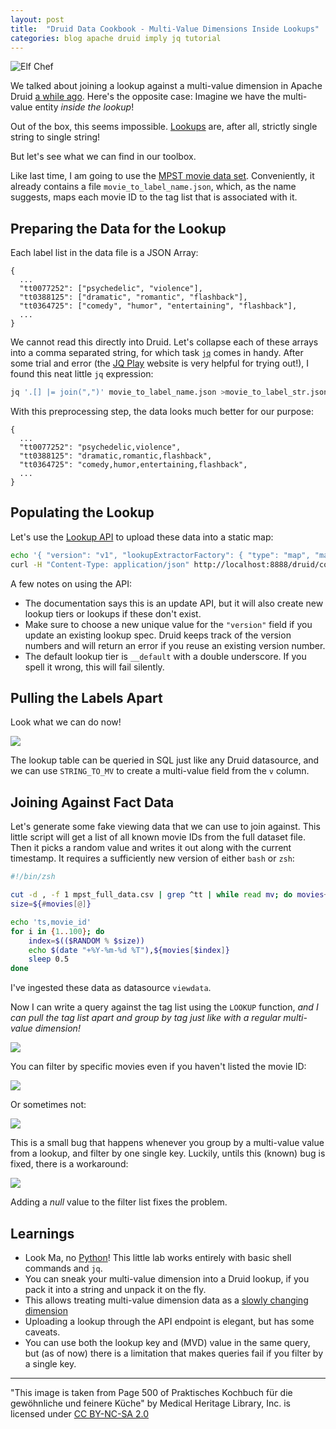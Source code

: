 ```yaml
---
layout: post
title:  "Druid Data Cookbook - Multi-Value Dimensions Inside Lookups"
categories: blog apache druid imply jq tutorial
---
```


![Elf Chef](/assets/2021-12-21-elf.jpg)

We talked about joining a lookup against a multi-value dimension in Apache Druid [a while ago](/2021/10/14/druid-data-modeling-special-lookups-and-multi-value-dimensions/). Here's the opposite case: Imagine we have the multi-value entity *inside the lookup*!

Out of the box, this seems impossible. [Lookups](https://druid.apache.org/docs/latest/querying/lookups.html) are, after all, strictly single string to single string!

But let's see what we can find in our toolbox.

Like last time, I am going to use the [MPST movie data set](https://ritual.uh.edu/mpst-2018/). Conveniently, it already contains a file `movie_to_label_name.json`, which, as the name suggests, maps each movie ID to the tag list that is associated with it.

## Preparing the Data for the Lookup

Each label list in the data file is a JSON Array:

```
{
  ...
  "tt0077252": ["psychedelic", "violence"],
  "tt0388125": ["dramatic", "romantic", "flashback"],
  "tt0364725": ["comedy", "humor", "entertaining", "flashback"],
  ...
}
```

We cannot read this directly into Druid. Let's collapse each of these arrays into a comma separated string, for which task [`jq`](https://stedolan.github.io/jq/) comes in handy. After some trial and error (the [JQ Play](https://jqplay.org/) website is very helpful for trying out!), I found this neat little `jq` expression:

```bash
jq '.[] |= join(",")' movie_to_label_name.json >movie_to_label_str.json
```

With this preprocessing step, the data looks much better for our purpose:

```
{
  ...
  "tt0077252": "psychedelic,violence",
  "tt0388125": "dramatic,romantic,flashback",
  "tt0364725": "comedy,humor,entertaining,flashback",
  ...
}
```

## Populating the Lookup

Let's use the [Lookup API](https://druid.apache.org/docs/latest/querying/lookups.html#update-lookup) to upload these data into a static map:

```bash
echo '{ "version": "v1", "lookupExtractorFactory": { "type": "map", "map":'$(cat movie_to_label_str.json)' } }' | \
curl -H "Content-Type: application/json" http://localhost:8888/druid/coordinator/v1/lookups/config/__default/movie-labels -d@-
```

A few notes on using the API:
- The documentation says this is an update API, but it will also create new lookup tiers or lookups if these don't exist.
- Make sure to choose a new unique value for the `"version"` field if you update an existing lookup spec. Druid keeps track of the version numbers and will return an error if you reuse an existing version number. 
- The default lookup tier is `__default` with a double underscore. If you spell it wrong, this will fail silently.

## Pulling the Labels Apart

Look what we can do now!

![](/assets/2021-12-21-1.jpg)

The lookup table can be queried in SQL just like any Druid datasource, and we can use `STRING_TO_MV` to create a multi-value field from the `v` column.

## Joining Against Fact Data

Let's generate some fake viewing data that we can use to join against. This little script will get a list of all known movie IDs from the full dataset file. Then it picks a random value and writes it out along with the current timestamp. It requires a sufficiently new version of either `bash` or `zsh`:

```bash
#!/bin/zsh

cut -d , -f 1 mpst_full_data.csv | grep ^tt | while read mv; do movies+=($mv); done
size=${#movies[@]}

echo 'ts,movie_id'
for i in {1..100}; do
    index=$(($RANDOM % $size))
    echo $(date "+%Y-%m-%d %T"),${movies[$index]}
    sleep 0.5
done
```

I've ingested these data as datasource `viewdata`.

Now I can write a query against the tag list using the `LOOKUP` function, *and I can pull the tag list apart and group by tag just like with a regular multi-value dimension!*

![](/assets/2021-12-21-2.jpg)

You can filter by specific movies even if you haven't listed the movie ID:

![](/assets/2021-12-21-3.jpg)

Or sometimes not:

![](/assets/2021-12-21-4.jpg)

This is a small bug that happens whenever you group by a multi-value value from a lookup, and filter by one single key. Luckily, untils this (known) bug is fixed, there is a workaround:

![](/assets/2021-12-21-5.jpg)

Adding a *null* value to the filter list fixes the problem.

## Learnings

- Look Ma, no [Python](https://www.python.org/)! This little lab works entirely with basic shell commands and `jq`.
- You can sneak your multi-value dimension into a Druid lookup, if you pack it into a string and unpack it on the fly.
- This allows treating multi-value dimension data as a [slowly changing dimension](https://dwgeek.com/slowly-changing-dimensions-scd.html/)
- Uploading a lookup through the API endpoint is elegant, but has some caveats.
- You can use both the lookup key and (MVD) value in the same query, but (as of now) there is a limitation that makes queries fail if you filter by a single key.

---

"This image is taken from Page 500 of Praktisches Kochbuch f&uuml;r die gew&ouml;hnliche und feinere K&uuml;che" by Medical Heritage Library, Inc. is licensed under [CC BY-NC-SA 2.0](https://creativecommons.org/licenses/by-nc-sa/2.0/?ref=openverse&atype=html)
